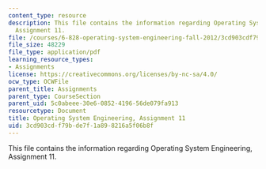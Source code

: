 ```yaml
---
content_type: resource
description: This file contains the information regarding Operating System Engineering,
  Assignment 11.
file: /courses/6-828-operating-system-engineering-fall-2012/3cd903cdf79bde7f1a898216a5f06b8f_MIT6_828F12_assignment11.pdf
file_size: 48229
file_type: application/pdf
learning_resource_types:
- Assignments
license: https://creativecommons.org/licenses/by-nc-sa/4.0/
ocw_type: OCWFile
parent_title: Assignments
parent_type: CourseSection
parent_uid: 5c0abeee-30e6-0852-4196-56de079fa913
resourcetype: Document
title: Operating System Engineering, Assignment 11
uid: 3cd903cd-f79b-de7f-1a89-8216a5f06b8f
---
```

This file contains the information regarding Operating System Engineering, Assignment 11.
